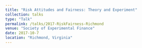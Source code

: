 ```yaml
---
title: "Risk Attitudes and Fairness: Theory and Experiment"
collection: talks
type: "Talk"
permalink: /talks/2017-RiskFairness-Richmond
venue: "Society of Experimental Finance"
date: 2017-10-7
location: "Richmond, Virginia"
---
```



